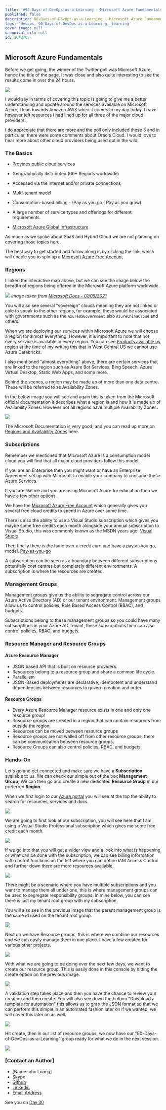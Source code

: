 ```yaml
---
title: '#90-Days-of-DevOps-as-a-Learning - Microsoft Azure Fundamentals - Day 29'
published: false
description: 90-Days-of-DevOps-as-a-Learning - Microsoft Azure Fundamentals
tags: 'devops, 90-Days-of-DevOps-as-a-Learning, learning'
cover_image: null
canonical_url: null
id: 1048705
---
```


## Microsoft Azure Fundamentals

Before we get going, the winner of the Twitter poll was Microsoft Azure, hence the title of the page. It was close and also quite interesting to see the results come in over the 24 hours.

![](Images/Day29_Cloud1.png)

I would say in terms of covering this topic is going to give me a better understanding and update around the services available on Microsoft Azure, I lean towards Amazon AWS when it comes to my day today. I have however left resources I had lined up for all three of the major cloud providers.

I do appreciate that there are more and the poll only included these 3 and in particular, there were some comments about Oracle Cloud. I would love to hear more about other cloud providers being used out in the wild.

### The Basics

- Provides public cloud services
- Geographically distributed (60+ Regions worldwide)
- Accessed via the internet and/or private connections
- Multi-tenant model
- Consumption-based billing - (Pay as you go | Pay as you grow)
- A large number of service types and offerings for different requirements.

- [Microsoft Azure Global Infrastructure](https://infrastructuremap.microsoft.com/explore)

As much as we spoke about SaaS and Hybrid Cloud we are not planning on covering those topics here.

The best way to get started and follow along is by clicking the link, which will enable you to spin up a [Microsoft Azure Free Account](https://azure.microsoft.com/en-gb/free/)

### Regions

I linked the interactive map above, but we can see the image below the breadth of regions being offered in the Microsoft Azure platform worldwide.

![](Images/Day29_Cloud2.png)
_image taken from [Microsoft Docs - 01/05/2021](https://docs.microsoft.com/en-us/azure/networking/microsoft-global-network)_

You will also see several "sovereign" clouds meaning they are not linked or able to speak to the other regions, for example, these would be associated with governments such as the `AzureUSGovernment` also `AzureChinaCloud` and others.

When we are deploying our services within Microsoft Azure we will choose a region for almost everything. However, it is important to note that not every service is available in every region. You can see [Products available by region](https://azure.microsoft.com/en-us/global-infrastructure/services/?products=all) at the time of my writing this that in West Central US we cannot use Azure Databricks.

I also mentioned "almost everything" above, there are certain services that are linked to the region such as Azure Bot Services, Bing Speech, Azure Virtual Desktop, Static Web Apps, and some more.

Behind the scenes, a region may be made up of more than one data centre. These will be referred to as Availability Zones.

In the below image you will see and again this is taken from the Microsoft official documentation it describes what a region is and how it is made up of Availability Zones. However not all regions have multiple Availability Zones.

![](Images/Day29_Cloud3.png)

The Microsoft Documentation is very good, and you can read up more on [Regions and Availability Zones](https://docs.microsoft.com/en-us/azure/availability-zones/az-overview) here.

### Subscriptions

Remember we mentioned that Microsoft Azure is a consumption model cloud you will find that all major cloud providers follow this model.

If you are an Enterprise then you might want or have an Enterprise Agreement set up with Microsoft to enable your company to consume these Azure Services.

If you are like me and you are using Microsoft Azure for education then we have a few other options.

We have the [Microsoft Azure Free Account](https://azure.microsoft.com/en-gb/free/) which generally gives you several free cloud credits to spend in Azure over some time.

There is also the ability to use a Visual Studio subscription which gives you maybe some free credits each month alongside your annual subscription to Visual Studio, this was commonly known as the MSDN years ago. [Visual Studio](https://azure.microsoft.com/en-us/pricing/member-offers/credit-for-visual-studio-subscribers/)

Then finally there is the hand over a credit card and have a pay as you go, model. [Pay-as-you-go](https://azure.microsoft.com/en-us/pricing/purchase-options/pay-as-you-go/)

A subscription can be seen as a boundary between different subscriptions potentially cost centres but completely different environments. A subscription is where the resources are created.

### Management Groups

Management groups give us the ability to segregate control across our Azure Active Directory (AD) or our tenant environment. Management groups allow us to control policies, Role Based Access Control (RBAC), and budgets.

Subscriptions belong to these management groups so you could have many subscriptions in your Azure AD Tenant, these subscriptions then can also control policies, RBAC, and budgets.

### Resource Manager and Resource Groups

#### Azure Resource Manager

- JSON based API that is built on resource providers.
- Resources belong to a resource group and share a common life cycle.
- Parallelism
- JSON-Based deployments are declarative, idempotent and understand dependencies between resources to govern creation and order.

#### Resource Groups

- Every Azure Resource Manager resource exists in one and only one resource group!
- Resource groups are created in a region that can contain resources from outside the region.
- Resources can be moved between resource groups
- Resource groups are not walled off from other resource groups, there can be communication between resource groups.
- Resource Groups can also control policies, RBAC, and budgets.

### Hands-On

Let's go and get connected and make sure we have a **Subscription** available to us. We can check our simple out of the box **Management Group**, We can then go and create a new dedicated **Resource Group** in our preferred **Region**.

When we first login to our [Azure portal](https://portal.azure.com/#home) you will see at the top the ability to search for resources, services and docs.

![](Images/Day29_Cloud4.png)

We are going to first look at our subscription, you will see here that I am using a Visual Studio Professional subscription which gives me some free credit each month.

![](Images/Day29_Cloud5.png)

If we go into that you will get a wider view and a look into what is happening or what can be done with the subscription, we can see billing information with control functions on the left where you can define IAM Access Control and further down there are more resources available.

![](Images/Day29_Cloud6.png)

There might be a scenario where you have multiple subscriptions and you want to manage them all under one, this is where management groups can be used to segregate responsibility groups. In mine below, you can see there is just my tenant root group with my subscription.

You will also see in the previous image that the parent management group is the same id used on the tenant root group.

![](Images/Day29_Cloud7.png)

Next up we have Resource groups, this is where we combine our resources and we can easily manage them in one place. I have a few created for various other projects.

![](Images/Day29_Cloud8.png)

With what we are going to be doing over the next few days, we want to create our resource group. This is easily done in this console by hitting the create option on the previous image.

![](Images/Day29_Cloud9.png)

A validation step takes place and then you have the chance to review your creation and then create. You will also see down the bottom "Download a template for automation" this allows us to grab the JSON format so that we can perform this simple in an automated fashion later on if we wanted, we will cover this later on as well.

![](Images/Day29_Cloud10.png)

Hit create, then in our list of resource groups, we now have our "90-Days-of-DevOps-as-a-Learning" group ready for what we do in the next session.

![](Images/Day29_Cloud11.png)

### [Contact an Author]
* [Name: nho Luong]
* [Skype](luongutnho_skype)
* [Github](https://github.com/nholuongut/)
* [Linkedin](https://www.linkedin.com/in/nholuong/)
* [Email Address](luongutnho@hotmail.com)

See you on [Day 30](day30.md)
